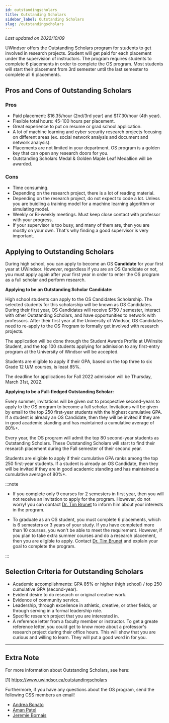 ```yaml
---
id: outstandingscholars
title: Outstanding Scholars
sidebar_label: Outstanding Scholars
slug: /outstandingscholars
---
```


_Last updated on 2022/10/09_

UWindsor offers the Outstanding Scholars program for students to get involved in research projects. Student will get paid for each placement under the supervision of instructors. The program requires students to complete 6 placements in order to complete the OS program. Most students will start their placement from 3rd semester until the last semester to complete all 6 placements.

## Pros and Cons of Outstanding Scholars

### Pros

-   Paid placement: $16.35/hour (2nd/3rd year) and $17.30/hour (4th year).
-   Flexible total hours: 45-100 hours per placement.
-   Great experience to put on resume or grad school application.
-   A lot of machine learning and cyber security research projects focusing on different areas (ex. social network analysis and document and network analysis).
-   Placements are not limited in your department. OS program is a golden key that can open any research doors for you.
-   Outstanding Scholars Medal & Golden Maple Leaf Medallion will be awarded.

### Cons

-   Time consuming.
-   Depending on the research project, there is a lot of reading material.
-   Depending on the research project, do not expect to code a lot. Unless you are buidling a training model for a machine learning algorithm or simulating model.
-   Weekly or Bi-weekly meetings. Must keep close contact with professor with your progress.
-   If your supervisor is too busy, and many of them are, then you are mostly on your own. That's why finding a good supervisor is very important.

## Applying to Outstanding Scholars

During high school, you can apply to become an OS **Candidate** for your first year at UWindsor. However, regardless if you are an OS Candidate or not, you must apply again after your first year in order to enter the OS program as a full scholar and perform research.

**Applying to be an Outstanding Scholar Candidate:**

High school students can apply to the OS Candidates Scholarship. The selected students for this scholarship will be known as OS Candidates. During their first year, OS Candidates will receive $750 / semester, interact with other Outstanding Scholars, and have opportunities to network with professors. After their first year at the University of Windsor, OS Candidates need to re-apply to the OS Program to formally get involved with research projects.

The application will be done through the Student Awards Profile at UWinsite Student, and the top 100 students applying for admission to any first-entry program at the University of Windsor will be accepted.

Students are eligible to apply if their GPA, based on the top three to six Grade 12 U/M courses, is least 85%.

The deadline for applications for Fall 2022 admission will be Thursday, March 31st, 2022.

**Applying to be a Full-fledged Outstanding Scholar:**

Every summer, invitations will be given out to prospective second-years to apply to the OS program to become a full scholar. Invitations will be given by email to the top 250 first-year students with the highest cumulative GPA. If a student is already an OS Candidate, then they will be invited if they are in good academic standing and has maintained a cumulative average of 80%+.

Every year, the OS program will admit the top 80 second-year students as Outstanding Scholars. These Outstanding Scholars will start to find their research placement during the Fall semester of their second year.

Students are eligible to apply if their cumulative GPA ranks among the top 250 first-year students. If a student is already an OS Candidate, then they will be invited if they are in good academic standing and has maintained a cumulative average of 80%+.

:::note

-   If you complete only 9 courses for 2 semesters in first year, then you will not receive an invitation to apply for the program. However, do not worry! you can contact [Dr. Tim Brunet](mailto:tbrunet@uwindsor.ca) to inform him about your interests in the program.

-   To graduate as an OS student, you must complete 6 placements, which is 6 semesters or 3 years of your study. If you have completed more than 10 courses, you won't be able to meet the requirement. However, if you plan to take extra summer courses and do a research placement, then you are eligible to apply. Contact [Dr. Tim Brunet](mailto:tbrunet@uwindsor.ca) and explain your goal to complete the program.

:::

## Selection Criteria for Outstanding Scholars

-   Academic accomplishments: GPA 85% or higher (high school) / top 250 cumulative GPA (second-year).
-   Evident desire to do research or original creative work.
-   Evidence of community service.
-   Leadership, through excellence in athletic, creative, or other fields, or through serving in a formal leadership role.
-   Specific research project that you are interested in.
-   A reference letter from a faculty member or instructor. To get a greate reference letter, you could get to know more about a professor's research project during their office hours. This will show that you are curious and willing to learn. They will put a good word in for you.

---

## Extra Note

For more information about Outstanding Scholars, see here:

[1] https://www.uwindsor.ca/outstandingscholars

Furthermore, if you have any questions about the OS program, send the following CSS members an email!

-   [Andrea Bonato](mailto:bonato11@uwindsor.ca)
-   [Aman Patel](mailto:patel1wq@uwindsor.ca)
-   [Jeremie Bornais](mailto:borna113@uwindsor.ca)
